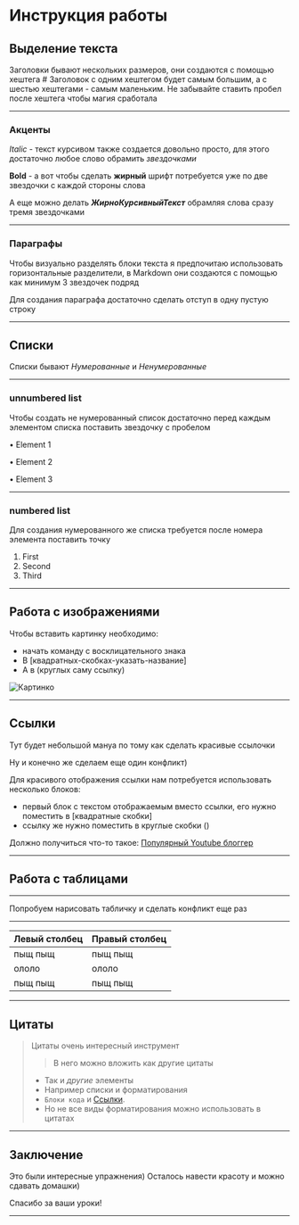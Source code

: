 # Инструкция работы

## Выделение текста
Заголовки бывают нескольких размеров,
они создаются с помощью хештега # 
Заголовок с одним хештегом будет самым большим, а с шестью хештегами - самым маленьким. Не забывайте ставить пробел после хештега чтобы магия сработала

***
### Акценты 
*Italic* - текст курсивом также создается довольно просто, для этого достаточно любое слово обрамить *звездочками*
 
**Bold** - а вот чтобы сделать **жирный** шрифт потребуется уже по две звездочки с каждой стороны слова

А еще можно делать ***ЖирноКурсивныйТекст*** обрамляя слова сразу тремя звездочками

***
### Параграфы
Чтобы визуально разделять блоки текста я предпочитаю использовать горизонтальные разделители, в Markdown они создаются с помощью как минимум 3 звездочек подряд

Для создания параграфа достаточно сделать отступ в одну пустую строку

***
## Списки 
Списки бывают *Нумерованные* и *Ненумерованные*

***
### unnumbered list

Чтобы создать не нумерованный список достаточно перед каждым элементом списка поставить звездочку с пробелом

• Element 1

• Element 2

• Element 3

***
### numbered list
Для создания нумерованного же списка требуется после номера элемента поставить точку

1. First
2. Second
3. Third

***
## Работа с изображениями
Чтобы вставить картинку необходимо:
- начать команду с восклицательного знака
- В [квадратных-скобках-указать-название]
- А в (круглых саму ссылку)

![Картинко](https://i.otzovik.com/objects/b/1140000/1139858.png)

***
## Ссылки
Тут будет небольшой мануа по тому как сделать красивые ссылочки

Ну и конечно же сделаем еще один конфликт)

Для красивого отображения ссылки нам потребуется использовать несколько блоков:
- первый блок с текстом отображаемым вместо ссылки, его нужно поместить в [квадратные скобки]
- ссылку же нужно поместить в круглые скобки ()

Должно получиться что-то такое:
[Популярный Youtube блоггер](https://www.youtube.com/BayushiDzen)

***
## Работа с таблицами
****
Попробуем нарисовать табличку и сделать конфликт еще раз
***
|Левый столбец |Правый столбец|
|---|---|
|пыщ пыщ|пыщ пыщ|
|ололо|ололо|
|пыщ пыщ|пыщ пыщ|

***
## Цитаты 
> Цитаты очень интересный инструмент
>> В него можно вложить как другие цитаты
> - Так и *другие* элементы
> - Например списки и форматирования
> - `Блоки кода` и [Ссылки](https://www.youtube.com/BayushiDzen).
> - Но не все виды форматирования можно использовать в цитатах

***
## Заключение
Это были интересные упражнения) 
Осталось навести красоту и можно сдавать домашки)

Спасибо за ваши уроки!

***